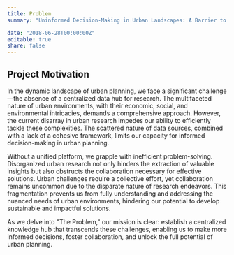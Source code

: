 ```yaml
---
title: Problem
summary: "Uninformed Decision-Making in Urban Landscapes: A Barrier to Sustainable Progess and Untapped Opportunities."

date: "2018-06-28T00:00:00Z"
editable: true
share: false
---
```


## Project Motivation

In the dynamic landscape of urban planning, we face a significant challenge—the absence of a centralized data hub for research. The multifaceted nature of urban environments, with their economic, social, and environmental intricacies, demands a comprehensive approach. However, the current disarray in urban research impedes our ability to efficiently tackle these complexities. The scattered nature of data sources, combined with a lack of a cohesive framework, limits our capacity for informed decision-making in urban planning.

Without a unified platform, we grapple with inefficient problem-solving. Disorganized urban research not only hinders the extraction of valuable insights but also obstructs the collaboration necessary for effective solutions. Urban challenges require a collective effort, yet collaboration remains uncommon due to the disparate nature of research endeavors. This fragmentation prevents us from fully understanding and addressing the nuanced needs of urban environments, hindering our potential to develop sustainable and impactful solutions.

As we delve into "The Problem," our mission is clear: establish a centralized knowledge hub that transcends these challenges, enabling us to make more informed decisions, foster collaboration, and unlock the full potential of urban planning.  


